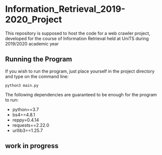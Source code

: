 # Information_Retrieval_2019-2020_Project
This repository is supposed to host the code for a web crawler project, developed for the course of Information Retrieval held at UniTS during 2019/2020 academic year

## Running the Program
If you wish to run the program, just place yourself in the project directory and type on the command line:

`python3 main.py`

The following dependencies are guaranteed to be enough for the program to run:
* python==3.7
* bs4==4.8.1
* reppy=0.4.14
* requests==2.22.0
* urllib3==1.25.7

## work in progress
